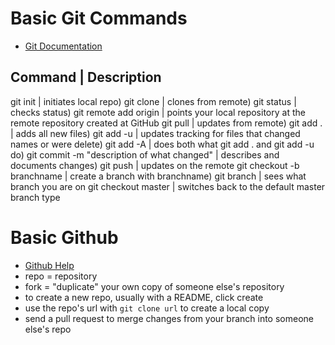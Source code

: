 # Basic Git Commands

* [Git Documentation](http://git-scm.com/doc)

Command | Description
------------------------------
git init | initiates local repo)
git clone | clones from remote)
git status | checks status)
git remote add origin <url> | points your local repository at the remote repository created at GitHub
git pull | updates from remote)
git add . | adds all new files)
git add -u | updates tracking for files that changed names or were delete)
git add -A | does both what git add . and git add -u do)
git commit -m "description of what changed" | describes and documents changes)
git push | updates on the remote
git checkout -b branchname | create a branch with branchname)
git branch | sees what branch you are on
git checkout master | switches back to the default master branch type

# Basic Github

* [Github Help](https://help.github.com)
* repo = repository
* fork = "duplicate" your own copy of someone else's repository
* to create a new repo, usually with a README, click create
* use the repo's url with `git clone url` to create a local copy 
* send a pull request to merge changes from your branch into someone else's repo